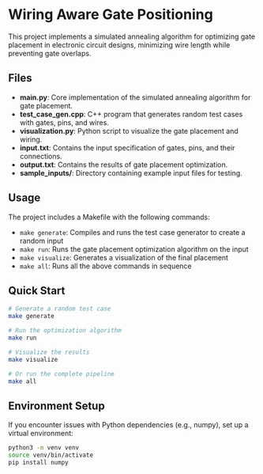 # Wiring Aware Gate Positioning

This project implements a simulated annealing algorithm for optimizing gate placement in electronic circuit designs, minimizing wire length while preventing gate overlaps.

## Files

- **main.py**: Core implementation of the simulated annealing algorithm for gate placement.
- **test_case_gen.cpp**: C++ program that generates random test cases with gates, pins, and wires.
- **visualization.py**: Python script to visualize the gate placement and wiring.
- **input.txt**: Contains the input specification of gates, pins, and their connections.
- **output.txt**: Contains the results of gate placement optimization.
- **sample_inputs/**: Directory containing example input files for testing.

## Usage

The project includes a Makefile with the following commands:

- `make generate`: Compiles and runs the test case generator to create a random input
- `make run`: Runs the gate placement optimization algorithm on the input
- `make visualize`: Generates a visualization of the final placement
- `make all`: Runs all the above commands in sequence

## Quick Start

```bash
# Generate a random test case
make generate

# Run the optimization algorithm
make run

# Visualize the results
make visualize

# Or run the complete pipeline
make all
```

## Environment Setup

If you encounter issues with Python dependencies (e.g., numpy), set up a virtual environment:

```bash
python3 -m venv venv
source venv/bin/activate
pip install numpy
```
